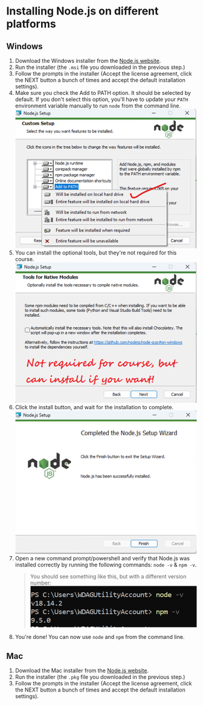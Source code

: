 # Installing Node.js on different platforms

## Windows

1. Download the Windows installer from the [Node.js website](https://nodejs.org/en/download/).
2. Run the installer (the `.msi` file you downloaded in the previous step.)
3. Follow the prompts in the installer (Accept the license agreement, click the NEXT button a bunch of times and accept the default installation settings).
4. Make sure you check the Add to PATH option. It should be selected by default. If you don't select this option, you'll have to update your `PATH` environment variable manually to run `node` from the command line. ![Add to PATH](./images/windows/1.png)
5. You can install the optional tools, but they're not required for this course. ![Optional tools](./images/windows/2.png)
6. Click the install button, and wait for the installation to complete. ![Install](./images/windows/3.png)
7. Open a new command prompt/powershell and verify that Node.js was installed correctly by running the following commands: `node -v` & `npm -v`.
    > You should see something like this, but with a different version number: ![Verify](./images/windows/4.png)
8. You're done! You can now use `node` and `npm` from the command line.

## Mac

1. Download the Mac installer from the [Node.js website](https://nodejs.org/en/download/).
2. Run the installer (the `.pkg` file you downloaded in the previous step.)
3. Follow the prompts in the installer (Accept the license agreement, click the NEXT button a bunch of times and accept the default installation settings).
